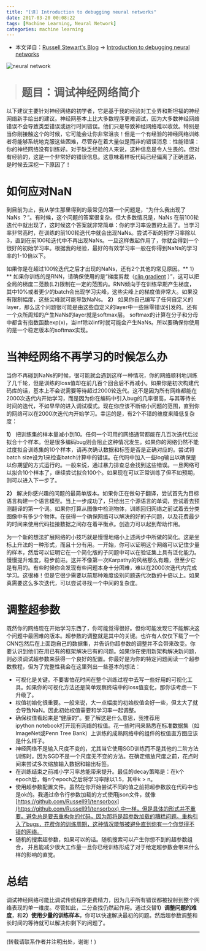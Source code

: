 ```yaml
---
title: "[译] Introduction to debugging neural networks"
date: 2017-03-20 00:08:22
tags: [Machine Learning, Neural Network]
categories: machine learning
---
```


- 本文译自：[Russell Stewart's Blog](http://russellsstewart.com/) -> [Introduction to debugging neural networks](http://russellsstewart.com/blog/0)

![neural network](http://upload-images.jianshu.io/upload_images/145616-1b69d26b7f4bb783.png?imageMogr2/auto-orient/strip%7CimageView2/2/w/1240)

> # 题目：调试神经网络简介

以下建议主要针对神经网络的初学者，它是基于我的经验对工业界和斯坦福的神经网络新手给出的建议。神经网基本上比大多数程序更难调试，因为大多数神经网络错误不会导致类型错误或运行时间错误。他们只是导致神经网络难以收敛。特别是当你刚接触这个的时候，它可能会让你非常沮丧！但是一个有经验的神经网络训练者将能够系统地克服这些困难，尽管存在着大量似是而非的错误消息：性能错误：你的神经网络没有训练好。对于缺乏经验的人来说，这种信息是令人生畏的。但对有经验的，这是一个非常好的错误信息。这意味着样板代码已经偏离了正确道路，是时候去深挖一下原因了！

<!--more-->

# 如何应对NaN

到目前为止，我从学生那里得到的最常见的第一个问题是，“为什么我出现了 NaNs ？”。有时候，这个问题的答案很复杂。但大多数情况是，NaNs 在前100轮迭代中就出现了，这时候这个答案就非常简单：你的学习率设置的太高了。当学习率非常高时，在训练的前100轮迭代中就会出现NaNs。尝试不断的把学习率除以3，直到在前100轮迭代中不再出现NaNs。一旦这样做起作用了，你就会得到一个很好的初始学习率。根据我的经验，最好的有效学习率一般在你得到NaNs的学习率的1-10倍以下。

如果你是在超过100轮迭代之后才出现的NaNs，还有2个其他的常见原因。** 1）** 如果你训练的是RNN，请确保使用的是“梯度剪裁（[clip gradient](https://www.zhihu.com/question/29873016/answer/77647103) ）”，这可以把全局的梯度二范数(L2)限制在一定的范围内。RNN倾向于在训练早期产生梯度，其中10%或者更少的batch会出现学习尖峰，这些尖峰上的梯度值非常大。如果没有限制幅度，这些尖峰就可能导致NaNs。 **2）** 如果你自己编写了任何自定义的layer，那么这个问题很可能是由这些自定义的layer中一些除零错误引发的。还有一个众所周知的产生NaNs的layer就是softmax层。 softmax的计算在分子和分母中都含有指数函数exp(x)，当inf除以inf时就可能会产生NaNs。所以要确保你使用的是一个稳定版本的softmax实现。

# 当神经网络不再学习的时候怎么办

当你不再碰到NaNs的时候，很可能就会遇到这样一种情况，你的网络顺利地训练了几千轮，但是训练的loss值却在前几百个回合后不再减小。如果你是初次构建代码库的话，基本上不会说需要等待超过2000轮迭代。这不是因为所有网络都能在2000次迭代内开始学习，而是因为你在编码中引入bug的几率很高，与其等待长时间的迭代，不如早早的进入调试模式。现在你应该不断缩小问题的范围，直到你的网络可以在2000次迭代内开始学习。幸运的是，有2个不错的维度来降低复杂度：

**1）** 把训练集的样本量减小到10。任何一个可用的网络通常都能在几百次迭代后过拟合十个样本。但是很多编码bug则会阻止这种情况发生。如果你的网络仍然不能过度拟合训练集的10个样本，请再次确认数据和标签是否是正确对应的。尝试将batch size设为1来检查batch计算中的错误。在代码中加入一些log输出以确保是以你期望的方式运行的。一般来说，通过暴力排查总会找到这些错误。一旦网络可以拟合10个样本了，继续尝试拟合100个。如果现在可以正常训练了但不如预期，则可以进入下一步了。

**2）** 解决你感兴趣的问题的最简单版本。如果你正在做句子翻译，尝试首先为目标语言构建一个语言模型。当上一步成功了，只给出三个源语言的单词，尝试着去预测翻译的第一个词。如果你打算从图像中检测物体，训练回归网络之前试着去分类图像中有多少个物体。在获得一个确保网络可以解决的好的子问题，以及花费最少的时间来使用代码挂接数据之间存在着平衡点。创造力可以起到帮助作用。


为一个新的想法扩展网络的小技巧就是慢慢地缩小上述两步中所做的简化。这是坐标上升法的一种形式，而且十分有用。一开始，你可以证明这个网络可以记住少量的样本，然后可以证明它在一个简化版的子问题中可以在验证集上具有泛化能力。慢慢提升难度，稳步前进。这并不像第一次Karpathy的风格那么有趣，但至少它是有用的。有些时候你会发现有些问题本身十分困难，难以在2000次迭代内完成学习。这很棒！但是它很少需要以前那种难度级别问题迭代次数的十倍以上。如果真需要这么多次迭代，可以尝试寻找一个中间的复杂度。

# 调整超参数

既然你的网络现在开始学习东西了，你可能觉得很好。但你可能发现它不能解决这个问题中最困难的版本。超参数的调整就是其中的关键。也许有人仅仅下载了一个CNN包然后在上面跑自己的数据集，并告诉你超参数的调整并不会带来改变。你要认识到他们在用已有的框架解决已有的问题。如果你在使用新架构解决新问题，则必须调试超参数来获得一个良好的配置。你最好是为你的特定问题阅读一个超参数教程，但为了完整性我会在这里列出一些基本的想法：

- 可视化是关键。不要害怕花时间在整个训练过程中去写一些好用的可视化工具。如果你的可视化方法还是简单观察终端中的loss值变化，那你该考虑一下升级了。
- 权值初始化很重要。一般来说，大一点幅度的初始权值会好一些，但太大了就会导致NaN。因此初始权值需要和学习率一起调整。
- 确保权值看起来是“健康的”。要了解这是什么意思，我推荐用ipython notebook打开现有网络的权值。花一些时间来熟悉在标准数据集（如ImageNet或Penn Tree Bank）上训练的成熟网络中的组件的权值直方图应该是什么样子。
- 神经网络不是输入尺度不变的，尤其当它使用SGD训练而不是其他的二阶方法训练时，因为SGD不是一个尺度无不变的方法。在确定缩放尺度之前，花点时间来尝试多次缩放输入数据和输出标签。
- 在训练结束之前减小学习率总能带来提升。最佳的decay策略是：在k个epoch后，每n个epoch之后将学习率除以1.5，其中k > n。
- 使用超参数配置文件。虽然在你开始尝试不同的值之前把超参数放在代码中也是ok的。我通过命令行参数加载的方式使用json文件，就像[https://github.com/Russell91/tensorbox](https://github.com/Russell91/tensorbox) 中一样，但是具体的形式并不重要。避免总是要去重构你的代码，因为那将是超参数加载的糟糕问题。重构引入了bugs，花费你的训练周期，这种情况能够被避免直到你有一个你觉得不错的网络。
- 随机的搜索超参数，如果可以的话。随机搜索可以产生你想不到的超参数组合， 并且能减少很大工作量一旦你已经训练形成了对于给定超参数会带来什么样的影响的直觉。

# 总结

调试神经网络可能比调试传统程序更费精力，因为几乎所有错误都被投射到整个网络表现的单一维度。尽管如此，二分查找仍然起作用。通过交替**1）调整问题的难度**，和**2）使用少量的训练样本**，你可以快速解决最初的问题。然后超参数调整和长时间的等待就可以解决你剩下的问题了。

---

(转载请联系作者并注明出处，谢谢！)

